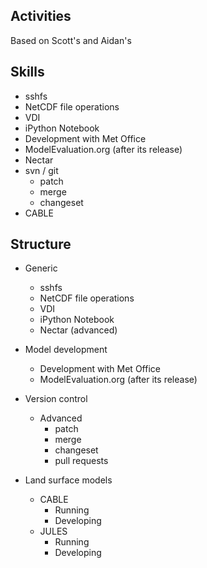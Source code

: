 ## Activities

Based on Scott's and Aidan's

## Skills

* sshfs
* NetCDF file operations
* VDI
* iPython Notebook
* Development with Met Office
* ModelEvaluation.org (after its release)
* Nectar
* svn / git
  * patch
  * merge
  * changeset
* CABLE

## Structure

* Generic
  * sshfs
  * NetCDF file operations
  * VDI
  * iPython Notebook
  * Nectar (advanced)

* Model development
  * Development with Met Office
  * ModelEvaluation.org (after its release)
  
* Version control
  * Advanced
    * patch
    * merge
    * changeset
    * pull requests

* Land surface models
  * CABLE
    * Running
    * Developing
  * JULES
    * Running
    * Developing
